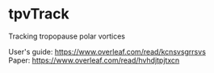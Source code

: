 tpvTrack
========

Tracking tropopause polar vortices

User's guide: https://www.overleaf.com/read/kcnsvsgrrsvs  
Paper: https://www.overleaf.com/read/hvhdjtpjtxcn

